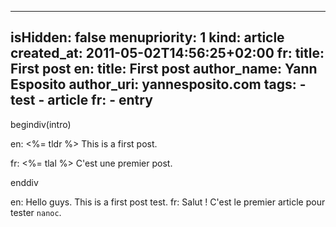 -----
isHidden:       false
menupriority:   1
kind:           article
created_at:     2011-05-02T14:56:25+02:00
fr: title: First post
en: title: First post
author_name: Yann Esposito
author_uri: yannesposito.com
tags:
    - test
    - article
fr:     - entry
-----
begindiv(intro)

en: <%= tldr %> This is a first post.

fr: <%= tlal %> C'est une premier post.

enddiv

en: Hello guys. This is a first post test.
fr: Salut ! C'est le premier article pour tester `nanoc`.
